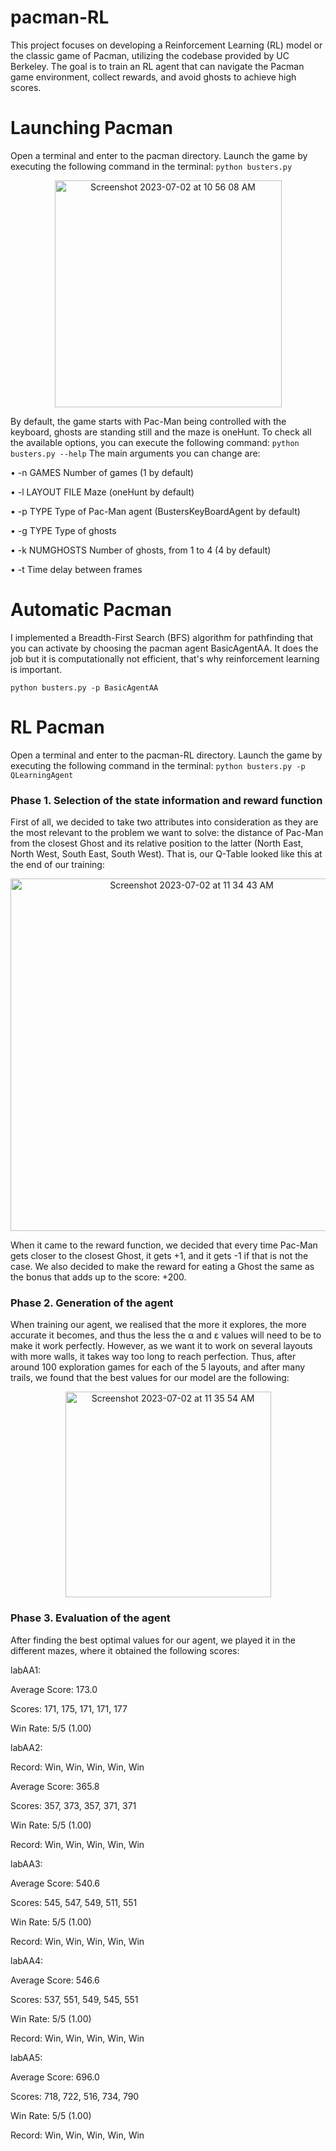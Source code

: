 # pacman-RL
This project focuses on developing a Reinforcement Learning (RL) model or the classic game of Pacman, utilizing the codebase provided by UC Berkeley. The goal is to train an RL agent that can navigate the Pacman game environment, collect rewards, and avoid ghosts to achieve high scores.

# Launching Pacman

Open a terminal and enter to the pacman directory. Launch the game by executing the following command in the terminal:
`python busters.py`

<p align="center">
<img width="363" alt="Screenshot 2023-07-02 at 10 56 08 AM" src="https://github.com/Othmaneech/pacman-RL/assets/77905364/e3633e67-5f8c-4d07-924e-98f188bf7ca0">
</p>

By default, the game starts with Pac-Man being controlled with the keyboard, ghosts are standing still and the maze is oneHunt. To check all the available options, you can execute the following command: `python busters.py --help`
The main arguments you can change are:

• -n GAMES Number of games (1 by default)

• -l LAYOUT FILE Maze (oneHunt by default)

• -p TYPE Type of Pac-Man agent (BustersKeyBoardAgent by default)

• -g TYPE Type of ghosts

• -k NUMGHOSTS Number of ghosts, from 1 to 4 (4 by default)

• -t Time delay between frames

# Automatic Pacman

I implemented a Breadth-First Search (BFS) algorithm for pathfinding that you can activate by choosing the pacman agent BasicAgentAA. It does the job but it is computationally not efficient, that's why reinforcement learning is important. 

`python busters.py -p BasicAgentAA `

# RL Pacman

Open a terminal and enter to the pacman-RL directory. Launch the game by executing the following command in the terminal: `python busters.py -p QLearningAgent`

### Phase 1. Selection of the state information and reward function

First of all, we decided to take two attributes into consideration as they are the most relevant to the problem we want to solve: the distance of Pac-Man from the closest Ghost and its relative position to the latter (North East, North West, South East, South West). That is, our Q-Table looked like this at the end of our training:

<p align="center">
<img width="564" alt="Screenshot 2023-07-02 at 11 34 43 AM" src="https://github.com/Othmaneech/pacman-RL/assets/77905364/22f8baad-f70b-4e9a-8227-a00e52ae0cbe">
</p>

When it came to the reward function, we decided that every time Pac-Man gets closer to the closest Ghost, it gets +1, and it gets -1 if that is not the case. We also decided to make the reward for eating a Ghost the same as the bonus that adds up to the score: +200.

### Phase 2. Generation of the agent

When training our agent, we realised that the more it explores, the more accurate it becomes, and thus the less the α and ε values will need to be to make it work perfectly. However, as we want it to work on several layouts with more walls, it takes way too long to reach perfection. Thus, after around 100 exploration games for each of the 5 layouts, and after many trails, we found that the best values for our model are the following:

<p align="center">
<img width="329" alt="Screenshot 2023-07-02 at 11 35 54 AM" src="https://github.com/Othmaneech/pacman-RL/assets/77905364/88764a26-4c30-4564-85fb-07c3a1ac1bc7">
</p>

### Phase 3. Evaluation of the agent

After finding the best optimal values for our agent, we played it in the different mazes, where
it obtained the following scores:

labAA1:

Average Score: 173.0

Scores: 171, 175, 171, 171, 177

Win Rate: 5/5 (1.00)

labAA2:

Record: Win, Win, Win, Win, Win

Average Score: 365.8

Scores: 357, 373, 357, 371, 371

Win Rate: 5/5 (1.00)

Record: Win, Win, Win, Win, Win

labAA3:

Average Score: 540.6

Scores: 545, 547, 549, 511, 551

Win Rate: 5/5 (1.00)

Record: Win, Win, Win, Win, Win

labAA4:

Average Score: 546.6

Scores: 537, 551, 549, 545, 551

Win Rate: 5/5 (1.00)

Record: Win, Win, Win, Win, Win

labAA5:

Average Score: 696.0

Scores: 718, 722, 516, 734, 790

Win Rate: 5/5 (1.00)

Record: Win, Win, Win, Win, Win

